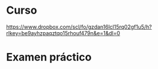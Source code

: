 # Curso
https://www.dropbox.com/scl/fo/gzdan16lcl15rq02gf1u5/h?rlkey=be9ayhzpaqztqo15rhouf479n&e=1&dl=0

# Examen práctico
